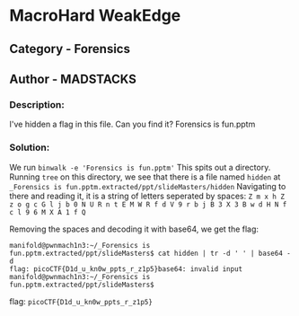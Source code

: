 # MacroHard WeakEdge
## Category - Forensics
## Author - MADSTACKS

### Description: 
I've hidden a flag in this file. Can you find it? Forensics is fun.pptm

### Solution:

We run `binwalk -e 'Forensics is fun.pptm'` This spits out a directory. Running `tree` on this directory, we see that there is a file named `hidden` at `_Forensics is fun.pptm.extracted/ppt/slideMasters/hidden`
Navigating to there and reading it, it is a string of letters seperated by spaces: `Z m x h Z z o g c G l j b 0 N U R n t E M W R f d V 9 r b j B 3 X 3 B w d H N f c l 9 6 M X A 1 f Q`

Removing the spaces and decoding it with base64, we get the flag:
```
manifold@pwnmach1n3:~/_Forensics is fun.pptm.extracted/ppt/slideMasters$ cat hidden | tr -d ' ' | base64 -d
flag: picoCTF{D1d_u_kn0w_ppts_r_z1p5}base64: invalid input
manifold@pwnmach1n3:~/_Forensics is fun.pptm.extracted/ppt/slideMasters$
```

flag: `picoCTF{D1d_u_kn0w_ppts_r_z1p5}`
